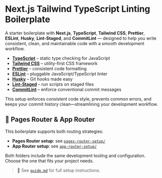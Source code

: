 # Next.js Tailwind TypeScript Linting Boilerplate

A starter boilerplate with **Next.js**, **TypeScript**, **Tailwind CSS**, **Prettier**, **ESLint**, **Husky**, **Lint-Staged**, and **CommitLint** — designed to help you write consistent, clean, and maintainable code with a smooth development workflow.

- **[TypeScript](https://www.typescriptlang.org/)** – static type checking for JavaScript
- **[Tailwind CSS](https://tailwindcss.com/)** – utility-first CSS framework
- **[Prettier](https://prettier.io/)** – consistent code formatting
- **[ESLint](https://eslint.org/)** – pluggable JavaScript/TypeScript linter
- **[Husky](https://typicode.github.io/husky/)** – Git hooks made easy
- **[Lint-Staged](https://www.npmjs.com/package/lint-staged)** – run scripts on staged files
- **[CommitLint](https://commitlint.js.org/)** – enforce conventional commit messages

This setup enforces consistent code style, prevents common errors, and keeps your commit history clean—streamlining your development workflow.

## 🧱 Pages Router & App Router

This boilerplate supports both routing strategies:

* **Pages Router setup**: see [`pages-router-setup/`](./pages-router-setup/)
* **App Router setup**: see [`app-router-setup/`](./app-router-setup/)

Both folders include the same development tooling and configuration. Choose the one that fits your project needs.

> 📘 See [`guide.md`](./Guide.md) for full setup instructions. 

